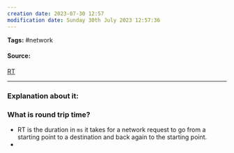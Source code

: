 ```yaml
---
creation date: 2023-07-30 12:57
modification date: Sunday 30th July 2023 12:57:36
---
```


**Tags:** #network 

#### Source:
[RT](https://www.cloudflare.com/learning/performance/glossary/what-is-latency/)

--------------------------------------

### Explanation about it:

### What is round trip time?

* RT is the duration in `ms` it takes for a network request to go from a starting point to a destination and back again to the starting point.
* 